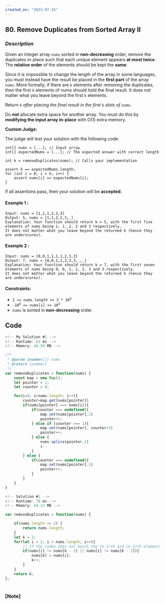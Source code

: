 ```yaml
---
created_on: "2023-07-15"
---
```


## 80. Remove Duplicates from Sorted Array II


### _Description_

Given an integer array `nums` sorted in **non-decreasing** order, remove the duplicates in-place such that each unique element appears **at most twice**. The **relative order** of the elements should be kept the **same**.

Since it is impossible to change the length of the array in some languages, you must instead have the result be placed in the **first part** of the array `nums`. More formally, if there are `k` elements after removing the duplicates, then the first `k` elements of nums should hold the final result. It does not matter what you leave beyond the first `k` elements.

Return `k` _after placing the final result in the first_ `k` _slots of_ `nums`.

Do **not** allocate extra space for another array. You must do this by **modifying the input array in-place** with O(1) extra memory.



**Custom Judge:**

The judge will test your solution with the following code:

```
int[] nums = [...]; // Input array
int[] expectedNums = [...]; // The expected answer with correct length

int k = removeDuplicates(nums); // Calls your implementation

assert k == expectedNums.length;
for (int i = 0; i < k; i++) {
    assert nums[i] == expectedNums[i];
}
```

If all assertions pass, then your solution will be **accepted**.




#### Example 1 :
```
Input: nums = [1,1,1,2,2,3]
Output: 5, nums = [1,1,2,2,3,_]
Explanation: Your function should return k = 5, with the first five elements of nums being 1, 1, 2, 2 and 3 respectively.
It does not matter what you leave beyond the returned k (hence they are underscores).
```

#### Example 2 :
```
Input: nums = [0,0,1,1,1,1,2,3,3]
Output: 7, nums = [0,0,1,1,2,3,3,_,_]
Explanation: Your function should return k = 7, with the first seven elements of nums being 0, 0, 1, 1, 2, 3 and 3 respectively.
It does not matter what you leave beyond the returned k (hence they are underscores).
```

#### Constraints:

- <code>1 <= nums.length <= 3 * 10<sup>4</sup></code>
- <code>-10<sup>4</sup> <= nums[i] <= 10<sup>4</sup></code>
- `nums` is sorted in **non-decreasing** order.


## Code

```JavaScript
<!-- My Solution #1 -->
<!-- Runtime: 63 ms -->
<!-- Memory: 44.59 MB -->

/**
 * @param {number[]} nums
 * @return {number}
 */
var removeDuplicates = function(nums) {
    const map = new Map();
    let pointer = 1;
    let counter = 0;

    for(i=0; i<nums.length; i++){
        counter=map.get(nums[pointer])
        if(nums[pointer] === nums[i]){
            if(counter === undefined){
                map.set(nums[pointer],2)
                pointer++;
            } else if (counter === 1){
                map.set(nums[pointer], counter+1)
                pointer++;
            } else {
                nums.splice(pointer,1)
                i--
            }
        } else {
            if(counter === undefined){
                map.set(nums[pointer],1)
                pointer++;
            } 
        }
    }
}


```



```JavaScript
<!-- Solution #1 -->
<!-- Runtime: 70 ms -->
<!-- Memory: 44.22 MB -->

var removeDuplicates = function(nums) {

    if(nums.length <= 2) {
        return nums.length;
    }
    let k = 2;
    for(let i = 2; i < nums.length; i++){
        // If the index does not match the (k-1)th and (k-2)th elements, count that element...
        if(nums[i] != nums[k - 2] || nums[i] != nums[k - 1]){
            nums[k] = nums[i];
            k++;
        }
    }
    return k;
};

```


#

### [Note]
